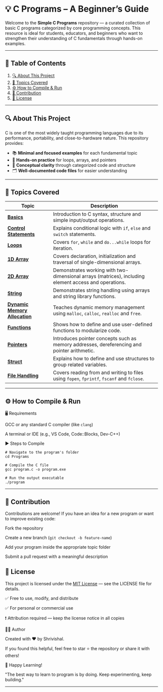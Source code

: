 # 💡 C Programs – A Beginner’s Guide

Welcome to the **Simple C Programs** repository — a curated collection of basic C programs categorized by core programming concepts. This resource is ideal for students, educators, and beginners who want to strengthen their understanding of C fundamentals through hands-on examples.

---

## 🧭 Table of Contents

1. [🔍 About This Project](#-about-this-project)
3. [🧠 Topics Covered](#-topics-covered)
4. [⚙️ How to Compile & Run](#️-how-to-compile--run)
5. [🤝 Contribution](#-contribution)
6. [📄 License](#-license)

---

## 🔍 About This Project

C is one of the most widely taught programming languages due to its performance, portability, and close-to-hardware nature. This repository provides:

- 📚 **Minimal and focused examples** for each fundamental topic
- 🔁 **Hands-on practice** for loops, arrays, and pointers
- 🧠 **Conceptual clarity** through categorized code and structure
- 🗂️ **Well-documented code files** for easier understanding

---

## 🧠 Topics Covered

| Topic | Description |
| --- | --- |
| [**Basics**](Basics) | Introduction to C syntax, structure and simple input/output operations. |
| [**Control Statements**](Control%20Statements) | Explains conditional logic with `if`, `else` and `switch` statements. |
| [**Loops**](Loops) | Covers `for`, `while` and `do...while` loops for iteration. |
| [**1D Array**](1D%20Array) | Covers declaration, initialization and traversal of single-dimensional arrays. |
| [**2D Array**](2D%20Array) | Demonstrates working with two-dimensional arrays (matrices), including element access and operations. |
| [**String**](String) | Demonstrates string handling using arrays and string library functions. |
| [**Dynamic Memory Allocation**](Dynamic%20Memory%20Allocation) | Teaches dynamic memory management using `malloc`, `calloc`, `realloc` and `free`. |
| [**Functions**](Functions) | Shows how to define and use user-defined functions to modularize code. |
| [**Pointers**](Pointers) | Introduces pointer concepts such as memory addresses, dereferencing and pointer arithmetic. |
| [**Struct**](Struct) | Explains how to define and use structures to group related variables. |
| [**File Handling**](File%20Handling) | Covers reading from and writing to files using `fopen`, `fprintf`, `fscanf` and `fclose`. |

---

## ⚙️ How to Compile & Run

🖥️ Requirements

GCC or any standard C compiler (like `clang`)

A terminal or IDE (e.g., VS Code, Code::Blocks, Dev-C++)

▶️ Steps to Compile

```
# Navigate to the program's folder
cd Programs

# Compile the C file
gcc program.c -o program.exe

# Run the output executable
./program
```

---

## 🤝 Contribution

Contributions are welcome! If you have an idea for a new program or want to improve existing code:

Fork the repository

Create a new branch (`git checkout -b feature-name`)

Add your program inside the appropriate topic folder

Submit a pull request with a meaningful description

## 📄 License

This project is licensed under the [MIT License](LICENSE) — see the LICENSE file for details.

✅ Free to use, modify, and distribute

✅ For personal or commercial use

❗ Attribution required — keep the license notice in all copies

👨‍💻 Author

Created with ❤️ by Shrivishal.

If you found this helpful, feel free to star ⭐ the repository or share it with others!

🌱 Happy Learning!

"The best way to learn to program is by doing. Keep experimenting, keep building."

---
